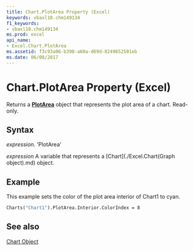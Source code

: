 ```yaml
---
title: Chart.PlotArea Property (Excel)
keywords: vbaxl10.chm149134
f1_keywords:
- vbaxl10.chm149134
ms.prod: excel
api_name:
- Excel.Chart.PlotArea
ms.assetid: f3c93a06-b398-a60a-d69d-8249652501eb
ms.date: 06/08/2017
---
```



# Chart.PlotArea Property (Excel)

Returns a  **[PlotArea](Excel.PlotArea(objec).md)** object that represents the plot area of a chart. Read-only.


## Syntax

 _expression_. 'PlotArea'

 _expression_ A variable that represents a [Chart](./Excel.Chart(Graph object).md) object.


## Example

This example sets the color of the plot area interior of Chart1 to cyan.


```vb
Charts("Chart1").PlotArea.Interior.ColorIndex = 8
```


## See also


[Chart Object](Excel.Chart(object).md)

